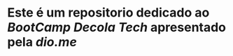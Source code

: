 <h1>Este é um repositorio dedicado ao <em>BootCamp Decola Tech</em> apresentado pela <em>dio.me</em> </h1>


